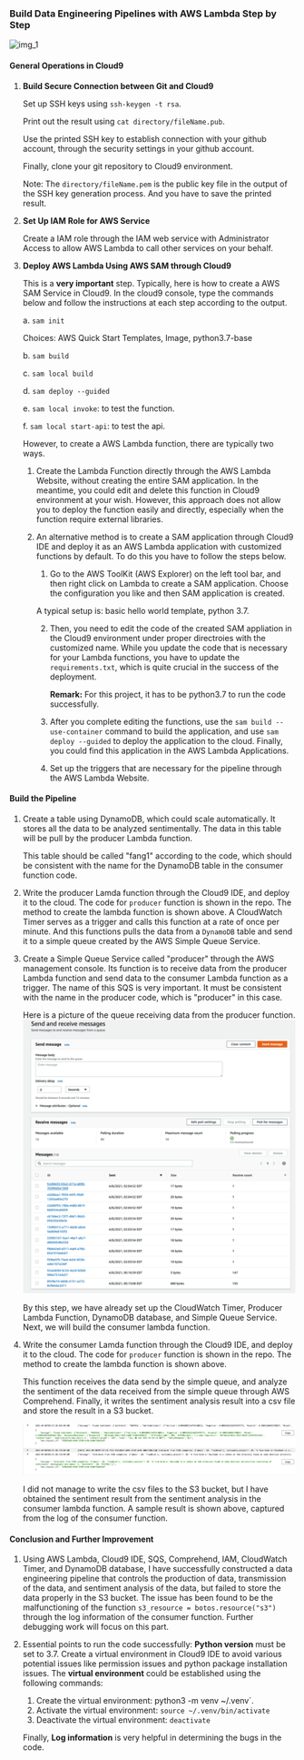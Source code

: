 ### Build Data Engineering Pipelines with AWS Lambda Step by Step 



![img_1]("img/Serverless_Pipeline.png")



#### General Operations in Cloud9

1. **Build Secure Connection between Git and Cloud9**

   Set up SSH keys using `ssh-keygen -t rsa`. 

   Print out the result using `cat directory/fileName.pub`. 

   Use the printed SSH key to establish connection with your github account, through the security settings in your github account. 

   Finally, clone your git repository to Cloud9 environment. 

   Note: The `directory/fileName.pem` is the public key file in the output of the SSH key generation process. And you have to save the printed result. 

2. **Set Up IAM Role for AWS Service**

   Create a IAM role through the IAM web service with Administrator Access to allow AWS Lambda to call other services on your behalf. 

3. **Deploy AWS Lambda Using AWS SAM through Cloud9**

   This is a **very important** step. Typically, here is how to create a AWS SAM Service in Cloud9. In the cloud9 console, type the commands below and follow the instructions at each step according to the output. 

   a. `sam init`

   Choices: AWS Quick Start Templates, Image, python3.7-base 

   b. `sam build`

   c. `sam local build`

   d. `sam deploy --guided`

   e. `sam local invoke`: to test the function. 

   f. `sam local start-api`: to test the api. 

   However, to create a AWS Lambda function, there are typically two ways. 

   1. Create the Lambda Function directly through the AWS Lambda Website, without creating the entire SAM application. In the meantime, you could edit and delete this function in Cloud9 environment at your wish. However, this approach does not allow you to deploy the function easily and directly, especially when the function require external libraries.  

   2. An alternative method is to create a SAM application through Cloud9 IDE and deploy it as an AWS Lambda application with customized functions by default. To do this you have to follow the steps below. 

      1.  Go to the AWS ToolKit (AWS Explorer) on the left tool bar, and then right click on Lambda to create a SAM application. Choose the configuration you like and then SAM application is created.  

         A typical setup is: basic hello world template, python 3.7. 

      2. Then, you need to edit the code of the created SAM appliation in the Cloud9 environment under proper directroies with the customized name. While you update the code that is necessary for your Lambda functions, you have to update the `requirements.txt`, which is quite crucial in the success of the deployment. 

         **Remark:** For this project, it has to be python3.7 to run the code successfully.  

      3. After you complete editing the functions, use the `sam build --use-container` command to build the application, and use `sam deploy --guided` to deploy the application to the cloud. Finally, you could find this application in the AWS Lambda Applications. 

      4. Set up the triggers that are necessary for the pipeline through the AWS Lambda Website. 

   

#### Build the Pipeline 

1. Create a table using DynamoDB, which could scale automatically. It stores all the data to be analyzed sentimentally. The data in this table will be pull by the producer Lambda function. 

   This table should be called "fang1" according to the code, which should be consistent with the name for the DynamoDB table in the consumer function code. 

2. Write the producer Lamda function through the Cloud9 IDE, and deploy it to the cloud. The code for `producer` function is shown in the repo. The method to create the lambda function is shown above. A CloudWatch Timer serves as a trigger and calls this function at a rate of once per minute. And this functions pulls the data from a `DynamoDB` table and send it to a simple queue created by the AWS Simple Queue Service. 

3. Create a Simple Queue Service called "producer" through the AWS management console. Its function is to receive data from the producer Lambda function and send data to the consumer Lambda function as a trigger. The name of this SQS is very important. It must be consistent with the name in the producer code, which is "producer" in this case. 

   Here is a picture of the queue receiving data from the producer function. 
   ![img_2](img/Receive_From_Producer.png)
   

   By this step, we have already set up the CloudWatch Timer, Producer Lambda Function, DynamoDB database, and Simple Queue Service. Next, we will build the consumer lambda function. 

4. Write the consumer Lamda function through the Cloud9 IDE, and deploy it to the cloud. The code for `producer` function is shown in the repo. The method to create the lambda function is shown above. 

   This function receives the data send by the simple queue, and analyze the sentiment of the data received from the simple queue through AWS Comprehend. Finally, it writes the sentiment analysis result into a csv file and store the result in a S3 bucket. 

   ![img_3](img/sentiment_result.png)

   I did not manage to write the csv files to the S3 bucket, but I have obtained the sentiment result from the sentiment analysis in the consumer lambda function. A sample result is shown above, captured from the log of the consumer function. 



#### Conclusion and Further Improvement 

1. Using AWS Lambda, Cloud9 IDE, SQS, Comprehend, IAM,  CloudWatch Timer, and DynamoDB database, I have successfully constructed a data engineering pipeline that controls the production of data, transmission of the data, and sentiment analysis of the data, but failed to store the data properly in the S3 bucket. The issue has been found to be the malfunctioning of the function `s3_resource = botos.resource("s3")` through the log information of the consumer function. Further debugging work will focus on this part. 

2. Essential points to run the code successfully: **Python version** must be set to 3.7. Create a virtual environment in Cloud9 IDE to avoid various potential issues like permission issues and python package installation issues. The **virtual environment** could be established using the following commands: 

   1. Create the virtual environment: python3 -m venv ~/.venv`.
   2. Activate the virtual environment: `source ~/.venv/bin/activate`
   3. Deactivate the virtual environment: `deactivate` 

   Finally, **Log information** is very helpful in determining the bugs in the code. 
